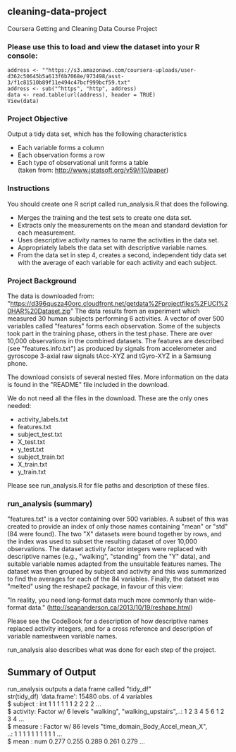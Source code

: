 ## cleaning-data-project
Coursera Getting and Cleaning Data Course Project

### Please use this to load and view the dataset into your R console:	
```{r, eval=FALSE}	
address <- ""https://s3.amazonaws.com/coursera-uploads/user-d362c50645b5a613f6b7068e/973498/asst-3/f1c81510b89f11e494c47bcf999bcf59.txt"	
address <- sub("^https", "http", address)	
data <- read.table(url(address), header = TRUE)	
View(data)	
```	
### Project Objective	
Output a tidy data set, which has the following characteristics	

 * Each variable forms a column	
 * Each observation forms a row	
 * Each type of observational unit forms a table	
 (taken from: http://www.jstatsoft.org/v59/i10/paper)

### Instructions	
You should create one R script called run_analysis.R that does the following.	
 * Merges the training and the test sets to create one data set.	
 * Extracts only the measurements on the mean and standard deviation for each measurement.	
 * Uses descriptive activity names to name the activities in the data set.	
 * Appropriately labels the data set with descriptive variable names. 
 * From the data set in step 4, creates a second, independent tidy data set with the average of each variable for each activity and each subject.	

### Project Background
The data is downloaded from:	
"https://d396qusza40orc.cloudfront.net/getdata%2Fprojectfiles%2FUCI%20HAR%20Dataset.zip"
The data results from an experiment which measured 30 human subjects performing 6 activities. A vector of over 500 variables called "features" forms each observation. Some of the subjects took part in the training phase, others in the test phase. There are over 10,000 observations in the combined datasets.
The features are described (see "features.info.txt") as produced by signals from accelerometer and gyroscope 3-axial raw signals tAcc-XYZ and tGyro-XYZ in a Samsung phone.

The download consists of several nested files. More information on the data is found in the "README" file included in the download.

We do not need all the files in the download. These are the only ones needed:
 * activity_labels.txt    
 * features.txt           
 * subject_test.txt  
 * X_test.txt        
 * y_test.txt        
 * subject_train.txt
 * X_train.txt      
 * y_train.txt 
      
Please see run_analysis.R for file paths and description of these files.      

### run_analysis (summary)
"features.txt" is a vector containing over 500 variables. A subset of this was created to provide an index of only those names containing "mean" or "std" (84 were found).
The two "X" datasets were bound together by rows, and the index was used to subset the resulting dataset of over 10,000 observations.
The dataset activity factor integers were replaced with descriptive names (e.g., "walking", "standing" from the "Y" data), and suitable variable names adapted from the unsuitable features names.
The dataset was then grouped by subject and activity and this was summarized to find the averages for each of the 84 variables.
Finally, the dataset was "melted" using the reshape2 package, in favour of this view:

"In reality, you need long-format data much more commonly than wide-format data."
(http://seananderson.ca/2013/10/19/reshape.html)

Please see the CodeBook for a description of how descriptive names replaced activity integers, and for a cross reference and description of variable namestween variable names.

run_analysis also describes what was done for each step of the project.

## Summary of Output	
run_analysis outputs a data frame called "tidy_df"	
str(tidy_df) 
'data.frame':      15480 obs. of  4 variables	
      $ subject : int  1 1 1 1 1 1 2 2 2 2 ...	
      $ activity: Factor w/ 6 levels "walking",	
                  "walking_upstairs",..: 1 2 3 4 5 6 1 2 3 4 ...	
      $ measure : Factor w/ 86 levels "time_domain_Body_Accel_mean_X",	
                   ..: 1 1 1 1 1 1 1 1 1 1 ...	
      $ mean    : num  0.277 0.255 0.289 0.261 0.279 ...	